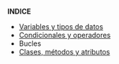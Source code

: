 **INDICE**
- [Variables y tipos de datos](Lecciones/VARIABLES.md)
- [Condicionales y operadores](Lecciones/CONDICIONALES.md)
- Bucles
- [Clases, métodos y atributos](Lecciones/CLASES.md)
